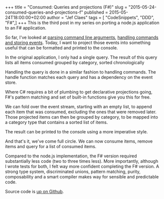 +++
title = "Consumed: Queries and projections (F#)"
slug = "2015-05-24-consumed-queries-and-projections-f"
published = 2015-05-24T18:00:00+02:00
author = "Jef Claes"
tags = [ "CodeSnippets", "DDD", "F#",]
+++
This is the third post in my series on porting a node.js application to
an F\# application.  
  
So far, I've looked at [parsing command line
arguments](http://www.jefclaes.be/2015/04/parsing-command-line-arguments-with-f.html),
[handling commands and storing
events](http://www.jefclaes.be/2015/05/consumed-handling-commands-f.html).
Today, I want to project those events into something useful that can be
formatted and printed to the console.  
  
In the original application, I only had a single query. The result of
this query lists all items consumed grouped by category, sorted
chronologically  
  

Handling the query is done in a similar fashion to handling commands.
The handle function matches each query and has a dependency on the event
store.  
  
Where C\# requires a bit of plumbing to get declarative projections
going, F\#'s pattern matching and set of built-in functions give you
this for free.  
  
We can fold over the event stream, starting with an empty list, to
append each item that was consumed, excluding the ones that were removed
later. Those projected items can then be grouped by category, to be
mapped into a category type that contains a sorted list of items.  
  

The result can be printed to the console using a more imperative
style.  
  

And that's it, we've come full circle. We can now consume items, remove
items and query for a list of consumed items.  
  

Compared to the node.js implementation, the F\# version required
substantially less code (two to three times less). More importantly,
although I wrote tests for both, I felt way more confident completing
the F\# version. A strong type system, discriminated unions, pattern
matching, purity, composability and a smart compiler makes way for
sensible and predictable code.  
  
Source code is [up on Github](https://github.com/JefClaes/consumed-f).
